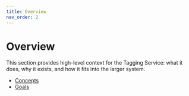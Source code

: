 ```yaml
---
title: Overview
nav_order: 2
---
```

# Overview

This section provides high-level context for the Tagging Service: what it does, why it exists, and how it fits into the larger system.

- [Concepts](./concepts.md)
- [Goals](./goals.md)
